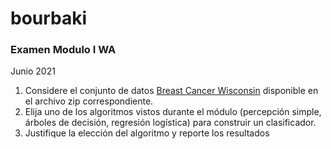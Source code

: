 # bourbaki
### Examen Modulo I WA
Junio 2021
1. Considere el conjunto de datos [Breast Cancer Wisconsin](https://www.kaggle.com/uciml/breast-cancer-wisconsin-data) disponible en el archivo zip correspondiente.
2. Elija uno de los algoritmos vistos durante el módulo (percepción simple, árboles de
decisión, regresión logística) para construir un clasificador.
3. Justifique la elección del algoritmo y reporte los resultados
